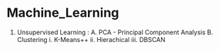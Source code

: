 # Machine_Learning
1. Unsupervised Learning : 
   A. PCA - Principal Component Analysis
   B. Clustering
      i. K-Means++
      ii. Hierachical
      iii. DBSCAN
